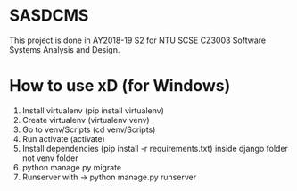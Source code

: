 # SASDCMS
This project is done in AY2018-19 S2 for NTU SCSE CZ3003 Software Systems Analysis and Design.

# How to use xD (for Windows)
1. Install virtualenv (pip install virtualenv)
2. Create virtualenv (virtualenv venv) 
3. Go to venv/Scripts (cd venv/Scripts)
4. Run activate (activate)
5. Install dependencies (pip install -r requirements.txt) inside django folder not venv folder
6. python manage.py migrate
7. Runserver with -> python manage.py runserver
